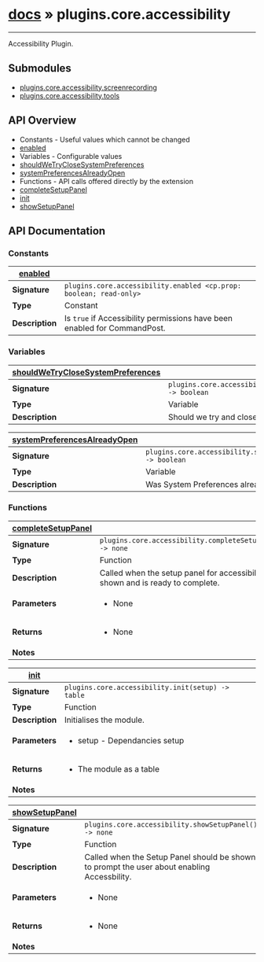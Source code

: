 # [docs](index.md) » plugins.core.accessibility
---

Accessibility Plugin.

## Submodules
 * [plugins.core.accessibility.screenrecording](plugins.core.accessibility.screenrecording.md)
 * [plugins.core.accessibility.tools](plugins.core.accessibility.tools.md)

## API Overview
* Constants - Useful values which cannot be changed
 * [enabled](#enabled)
* Variables - Configurable values
 * [shouldWeTryCloseSystemPreferences](#shouldWeTryCloseSystemPreferences)
 * [systemPreferencesAlreadyOpen](#systemPreferencesAlreadyOpen)
* Functions - API calls offered directly by the extension
 * [completeSetupPanel](#completeSetupPanel)
 * [init](#init)
 * [showSetupPanel](#showSetupPanel)

## API Documentation

### Constants

| [enabled](#enabled)         |                                                                                     |
| --------------------------------------------|-------------------------------------------------------------------------------------|
| **Signature**                               | `plugins.core.accessibility.enabled <cp.prop: boolean; read-only>`                                                                    |
| **Type**                                    | Constant                                                                     |
| **Description**                             | Is `true` if Accessibility permissions have been enabled for CommandPost.                                                                     |

### Variables

| [shouldWeTryCloseSystemPreferences](#shouldWeTryCloseSystemPreferences)         |                                                                                     |
| --------------------------------------------|-------------------------------------------------------------------------------------|
| **Signature**                               | `plugins.core.accessibility.shouldWeTryCloseSystemPreferences -> boolean`                                                                    |
| **Type**                                    | Variable                                                                     |
| **Description**                             | Should we try and close system preferences?                                                                     |

| [systemPreferencesAlreadyOpen](#systemPreferencesAlreadyOpen)         |                                                                                     |
| --------------------------------------------|-------------------------------------------------------------------------------------|
| **Signature**                               | `plugins.core.accessibility.systemPreferencesAlreadyOpen -> boolean`                                                                    |
| **Type**                                    | Variable                                                                     |
| **Description**                             | Was System Preferences already open?                                                                     |

### Functions

| [completeSetupPanel](#completeSetupPanel)         |                                                                                     |
| --------------------------------------------|-------------------------------------------------------------------------------------|
| **Signature**                               | `plugins.core.accessibility.completeSetupPanel() -> none`                                                                    |
| **Type**                                    | Function                                                                     |
| **Description**                             | Called when the setup panel for accessibility was shown and is ready to complete.                                                                     |
| **Parameters**                              | <ul><li>None</li></ul> |
| **Returns**                                 | <ul><li>None</li></ul>          |
| **Notes**                                   | <ul></ul>                |

| [init](#init)         |                                                                                     |
| --------------------------------------------|-------------------------------------------------------------------------------------|
| **Signature**                               | `plugins.core.accessibility.init(setup) -> table`                                                                    |
| **Type**                                    | Function                                                                     |
| **Description**                             | Initialises the module.                                                                     |
| **Parameters**                              | <ul><li>setup - Dependancies setup</li></ul> |
| **Returns**                                 | <ul><li>The module as a table</li></ul>          |
| **Notes**                                   | <ul></ul>                |

| [showSetupPanel](#showSetupPanel)         |                                                                                     |
| --------------------------------------------|-------------------------------------------------------------------------------------|
| **Signature**                               | `plugins.core.accessibility.showSetupPanel() -> none`                                                                    |
| **Type**                                    | Function                                                                     |
| **Description**                             | Called when the Setup Panel should be shown to prompt the user about enabling Accessbility.                                                                     |
| **Parameters**                              | <ul><li>None</li></ul> |
| **Returns**                                 | <ul><li>None</li></ul>          |
| **Notes**                                   | <ul></ul>                |

